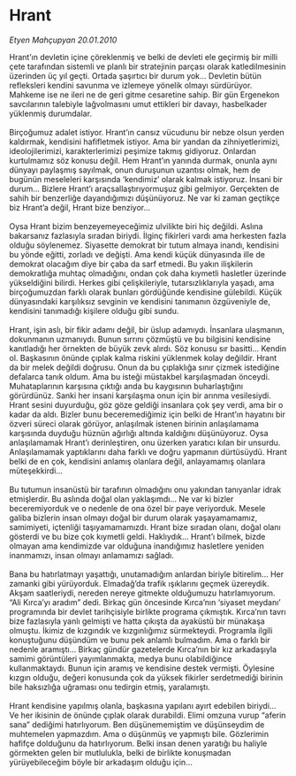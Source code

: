 # Hrant

*Etyen Mahçupyan 20.01.2010*

<div class="yazi">Hrant’ın devletin içine çöreklenmiş ve belki de devleti ele geçirmiş bir milli çete tarafından sistemli ve planlı bir stratejinin parçası olarak katledilmesinin üzerinden üç yıl geçti. Ortada şaşırtıcı bir durum yok... Devletin bütün refleksleri kendini savunma ve izlemeye yönelik olmayı sürdürüyor. Mahkeme ise ne ileri ne de geri gitme cesaretine sahip. Bir gün Ergenekon savcılarının talebiyle lağvolmasını umut ettikleri bir davayı, hasbelkader yüklenmiş durumdalar. <br/><br/>Birçoğumuz adalet istiyor. Hrant’ın cansız vücudunu bir nebze olsun yerden kaldırmak, kendisini hafifletmek istiyor. Ama bir yandan da zihniyetlerimizi, ideolojilerimizi, karakterlerimizi peşimize takmış gidiyoruz. Onlardan kurtulmamız söz konusu değil. Hem Hrant’ın yanında durmak, onunla aynı dünyayı paylaşmış sayılmak, onun duruşunun uzantısı olmak, hem de bugünün meseleleri karşısında ‘kendimiz’ olarak kalmak istiyoruz. İnsani bir durum... Bizlere Hrant’ı araçsallaştırıyormuşuz gibi gelmiyor. Gerçekten de sahih bir benzerliğe dayandığımızı düşünüyoruz. Ne var ki zaman geçtikçe biz Hrant’a değil, Hrant bize benziyor... <br/><br/>Oysa Hrant bizim benzeyemeyeceğimiz ulvilikte biri hiç değildi. Aslına bakarsanız fazlasıyla sıradan biriydi. İlginç fikirleri vardı ama herkesten fazla olduğu söylenemez. Siyasette demokrat bir tutum almaya inandı, kendisini bu yönde eğitti, zorladı ve değişti. Ama kendi küçük dünyasında ille de demokrat olacağım diye bir çaba da sarf etmedi. Bu yakın ilişkilerin demokratlığa muhtaç olmadığını, ondan çok daha kıymetli hasletler üzerinde yükseldiğini bilirdi. Herkes gibi çelişkileriyle, tutarsızlıklarıyla yaşadı, ama birçoğumuzdan farklı olarak bunları gördüğünde kendisine gülebildi. Küçük dünyasındaki karşılıksız sevginin ve kendisini tanımanın özgüveniyle de, kendisini tanımadığı kişilere olduğu gibi sundu. <br/><br/>Hrant, işin aslı, bir fikir adamı değil, bir üslup adamıydı. İnsanlara ulaşmanın, dokunmanın uzmanıydı. Bunun sırrını çözmüştü ve bu bilgisini kendisine kanıtladığı her örnekten de büyük zevk alırdı. Söz konusu sır basitti... Kendin ol. Başkasının önünde çıplak kalma riskini yüklenmek kolay değildir. Hrant da bir melek değildi doğrusu. Onun da bu çıplaklığa sınır çizmek istediğine defalarca tanık oldum. Ama bu isteği müstakbel karşılaşmadan önceydi. Muhataplarının karşısına çıktığı anda bu kaygısının buharlaştığını görürdünüz. Sanki her insani karşılaşma onun için bir arınma vesilesiydi. Hrant sesini duyurduğu, göz göze geldiği insanlara çok şey verdi, ama bir o kadar da aldı. Bizler bunu beceremediğimiz için belki de Hrant’ın hayatını bir özveri süreci olarak görüyor, anlaşılmak istenen birinin anlaşılamama karşısında duyduğu hüznün ağırlığı altında kaldığını düşünüyoruz. Oysa anlaşılamamak Hrant’ı derinleştiren, onu üzerken yaratıcı kılan bir unsurdu. Anlaşılamamak yaptıklarını daha farklı ve doğru yapmanın dürtüsüydü. Hrant belki de en çok, kendisini anlamış olanlara değil, anlayamamış olanlara müteşekkirdi...<br/><br/>Bu tutumun insanüstü bir tarafının olmadığını onu yakından tanıyanlar idrak etmişlerdir. Bu aslında doğal olan yaklaşımdı... Ne var ki bizler beceremiyorduk ve o nedenle de ona özel bir paye veriyorduk. Mesele galiba bizlerin insan olmayı doğal bir durum olarak yaşayamamamız, samimiyeti, içtenliği taşıyamamamızdı. Hrant bize sıradan olanı, doğal olanı gösterdi ve bu bize çok kıymetli geldi. Haklıydık... Hrant’ı bilmek, bizde olmayan ama kendimizde var olduğuna inandığımız hasletlere yeniden inanmamızı, insan olmayı anlamamızı sağladı. <br/><br/>Bana bu hatırlatmayı yaşattığı, unutamadığım anlardan biriyle bitirelim... Her zamanki gibi yürüyorduk. Elmadağ’da trafik ışıklarını geçmek üzereydik. Akşam saatleriydi, nereden nereye gitmekte olduğumuzu hatırlamıyorum. “Ali Kırca’yı aradım” dedi. Birkaç gün öncesinde Kırca’nın ‘siyaset meydanı’ programında bir devlet tarihçisiyle birlikte programa çıkmıştık. Kırca’nın tavrı bize fazlasıyla yanlı gelmişti ve hatta çıkışta da ayaküstü bir münakaşa olmuştu. İkimiz de kızgındık ve kızgınlığımız sürmekteydi. Programla ilgili konuştuğunu düşündüm ve bunu pek anlamlı bulmadım. Ama o farklı bir nedenle aramıştı... Birkaç gündür gazetelerde Kırca’nın bir kız arkadaşıyla samimi görüntüleri yayımlanmakta, medya bunu olabildiğince kullanmaktaydı. Bunun için aramış ve kendisine destek vermişti. Öylesine kızgın olduğu, değeri konusunda çok da yüksek fikirler serdetmediği birinin bile haksızlığa uğraması onu tedirgin etmiş, yaralamıştı. <br/><br/>Hrant kendisine yapılmış olanla, başkasına yapılanı ayırt edebilen biriydi... Ve her ikisinin de önünde çıplak olarak durabildi. Elimi omzuna vurup “aferin sana” dediğimi hatırlıyorum. Ben düşünememiştim ve düşünseydim de muhtemelen yapmazdım. Ama o düşünmüş ve yapmıştı bile. Gözlerimin hafifçe dolduğunu da hatırlıyorum. Belki insan denen yaratığı bu haliyle görmekten gelen bir mutlulukla, belki de birlikte konuşmadan yürüyebileceğim böyle bir arkadaşım olduğu için...</div>
